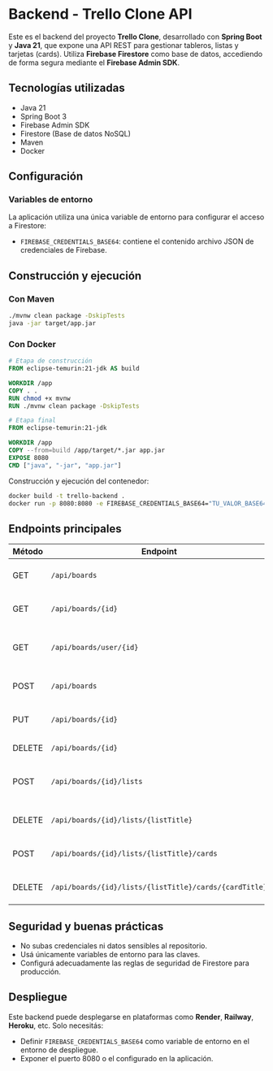 # Backend - Trello Clone API

Este es el backend del proyecto **Trello Clone**, desarrollado con **Spring Boot** y **Java 21**, que expone una API REST para gestionar tableros, listas y tarjetas (cards). Utiliza **Firebase Firestore** como base de datos, accediendo de forma segura mediante el **Firebase Admin SDK**.

## Tecnologías utilizadas

- Java 21  
- Spring Boot 3  
- Firebase Admin SDK  
- Firestore (Base de datos NoSQL)  
- Maven  
- Docker  

## Configuración

### Variables de entorno

La aplicación utiliza una única variable de entorno para configurar el acceso a Firestore:

- `FIREBASE_CREDENTIALS_BASE64`: contiene el contenido archivo JSON de credenciales de Firebase.

## Construcción y ejecución

### Con Maven

```bash
./mvnw clean package -DskipTests
java -jar target/app.jar
```

### Con Docker

```Dockerfile
# Etapa de construcción
FROM eclipse-temurin:21-jdk AS build

WORKDIR /app
COPY . .
RUN chmod +x mvnw
RUN ./mvnw clean package -DskipTests

# Etapa final
FROM eclipse-temurin:21-jdk

WORKDIR /app
COPY --from=build /app/target/*.jar app.jar
EXPOSE 8080
CMD ["java", "-jar", "app.jar"]
```

Construcción y ejecución del contenedor:

```bash
docker build -t trello-backend .
docker run -p 8080:8080 -e FIREBASE_CREDENTIALS_BASE64="TU_VALOR_BASE64" trello-backend
```

## Endpoints principales

| Método | Endpoint                                              | Descripción                             |
|--------|-------------------------------------------------------|-----------------------------------------|
| GET    | `/api/boards`                                         | Obtener todos los tableros              |
| GET    | `/api/boards/{id}`                                    | Obtener un tablero por id               |
| GET    | `/api/boards/user/{id}`                               | Obtener todos los tableros de un usuario|
| POST   | `/api/boards`                                         | Crear un nuevo tablero                  |
| PUT    | `/api/boards/{id}`                                    | Actualizar un tablero existente         |
| DELETE | `/api/boards/{id}`                                    | Eliminar un tablero                     |
| POST   | `/api/boards/{id}/lists`                              | Crear una nueva lista en un tablero     |
| DELETE | `/api/boards/{id}/lists/{listTitle}`                  | Eliminar una lista de un tablero        |
| POST   | `/api/boards/{id}/lists/{listTitle}/cards`            | Crear una tarjeta en una lista          |
| DELETE | `/api/boards/{id}/lists/{listTitle}/cards/{cardTitle}`| Eliminar una tarjeta de una lista       |

## Seguridad y buenas prácticas

- No subas credenciales ni datos sensibles al repositorio.
- Usá únicamente variables de entorno para las claves.
- Configurá adecuadamente las reglas de seguridad de Firestore para producción.

## Despliegue

Este backend puede desplegarse en plataformas como **Render**, **Railway**, **Heroku**, etc. Solo necesitás:

- Definir `FIREBASE_CREDENTIALS_BASE64` como variable de entorno en el entorno de despliegue.
- Exponer el puerto 8080 o el configurado en la aplicación.


